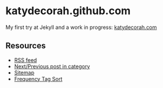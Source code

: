 katydecorah.github.com
======================

My first try at Jekyll and a work in progress: [katydecorah.com](http://katydecorah.com/)

## Resources

* [RSS feed](https://github.com/snaptortoise/jekyll-rss-feeds)
* [Next/Previous post in category](http://stackoverflow.com/a/16732290)
* [Sitemap](http://vvv.tobiassjosten.net/jekyll/jekyll-sitemap-without-plugins/)
* [Frequency Tag Sort](http://blog.jupo.org/2013/05/05/sandboxed-jekyll-hacks/)

